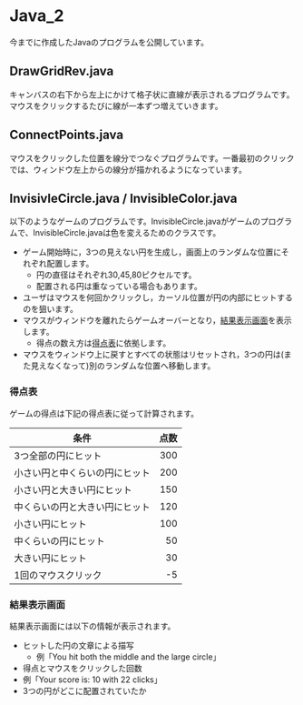 # Java_2
今までに作成したJavaのプログラムを公開しています。
## DrawGridRev.java
キャンバスの右下から左上にかけて格子状に直線が表示されるプログラムです。マウスをクリックするたびに線が一本ずつ増えていきます。
## ConnectPoints.java
マウスをクリックした位置を線分でつなぐプログラムです。一番最初のクリックでは、ウィンドウ左上からの線分が描かれるようになっています。
## InvisivleCircle.java / InvisibleColor.java
以下のようなゲームのプログラムです。InvisibleCircle.javaがゲームのプログラムで、InvisibleCircle.javaは色を変えるためのクラスです。

* ゲーム開始時に，3つの見えない円を生成し，画面上のランダムな位置にそれぞれ配置します。
  * 円の直径はそれぞれ30,45,80ピクセルです。
  * 配置される円は重なっている場合もあります。
* ユーザはマウスを何回かクリックし，カーソル位置が円の内部にヒットするのを狙います。
* マウスがウィンドウを離れたらゲームオーバーとなり，[結果表示画面](#結果表示画面)を表示します。
  * 得点の数え方は[得点表](#得点表)に依拠します。
* マウスをウィンドウ上に戻すとすべての状態はリセットされ，3つの円は(また見えなくなって)別のランダムな位置へ移動します。

### 得点表
ゲームの得点は下記の得点表に従って計算されます。

| 条件 | 点数 |
|----|----:| 
| 3つ全部の円にヒット | 300 |
| 小さい円と中くらいの円にヒット | 200 |
| 小さい円と大きい円にヒット | 150 |
| 中くらいの円と大きい円にヒット | 120 |
| 小さい円にヒット | 100 |
| 中くらいの円にヒット |  50 |
| 大きい円にヒット |  30 |
| 1回のマウスクリック |  -5 |

### 結果表示画面
結果表示画面には以下の情報が表示されます。

* ヒットした円の文章による描写
  * 例「You hit both the middle and the large circle」
* 得点とマウスをクリックした回数
 * 例「Your score is: 10 with 22 clicks」
* 3つの円がどこに配置されていたか
  
